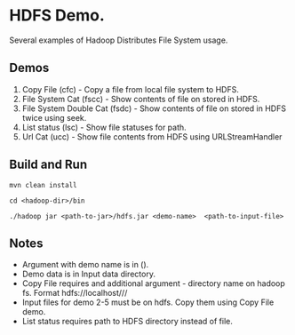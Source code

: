 # HDFS Demo.

Several examples of Hadoop Distributes File System usage.

## Demos

1. Copy File (cfc) - Copy a file from local file system to HDFS.
2. File System Cat (fscc) - Show contents of file on stored in HDFS.
3. File System Double Cat (fsdc) - Show contents of file on stored in HDFS twice using seek.
4. List status (lsc) - Show file statuses for path.
5. Url Cat (ucc) - Show file contents from HDFS using URLStreamHandler

## Build and Run
```
mvn clean install

cd <hadoop-dir>/bin

./hadoop jar <path-to-jar>/hdfs.jar <demo-name>  <path-to-input-file> 
```

## Notes

- Argument with demo name is in ().
- Demo data is in Input data directory.
- Copy File requires and additional argument - directory name on hadoop fs. Format hdfs://localhost/<user>/<path>/<file-name>
- Input files for demo 2-5 must be on hdfs. Copy them using Copy File demo.
- List status requires path to HDFS directory instead of file.
